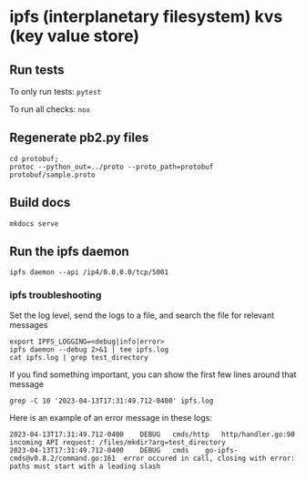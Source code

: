 # ipfs (interplanetary filesystem) kvs (key value store)

## Run tests
To only run tests: `pytest`  

To run all checks: `nox`

## Regenerate pb2.py files
```
cd protobuf;
protoc --python_out=../proto --proto_path=protobuf protobuf/sample.proto
```

## Build docs
`mkdocs serve`

## Run the ipfs daemon
```
ipfs daemon --api /ip4/0.0.0.0/tcp/5001
```

### ipfs troubleshooting

Set the log level, send the logs to a file, and search the file for relevant messages
```
export IPFS_LOGGING=<debug|info|error>
ipfs daemon --debug 2>&1 | tee ipfs.log
cat ipfs.log | grep test_directory
```

If you find something important, you can show the first few lines around that message
```
grep -C 10 '2023-04-13T17:31:49.712-0400' ipfs.log
```

Here is an example of an error message in these logs:
```
2023-04-13T17:31:49.712-0400	DEBUG	cmds/http	http/handler.go:90	incoming API request: /files/mkdir?arg=test_directory
2023-04-13T17:31:49.712-0400	DEBUG	cmds	go-ipfs-cmds@v0.8.2/command.go:161	error occured in call, closing with error: paths must start with a leading slash
```
